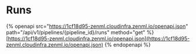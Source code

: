 # Runs

{% openapi src="https://1cf18d95-zenml.cloudinfra.zenml.io/openapi.json" path="/api/v1/pipelines/{pipeline_id}/runs" method="get" %}
[https://1cf18d95-zenml.cloudinfra.zenml.io/openapi.json](https://1cf18d95-zenml.cloudinfra.zenml.io/openapi.json)
{% endopenapi %}
